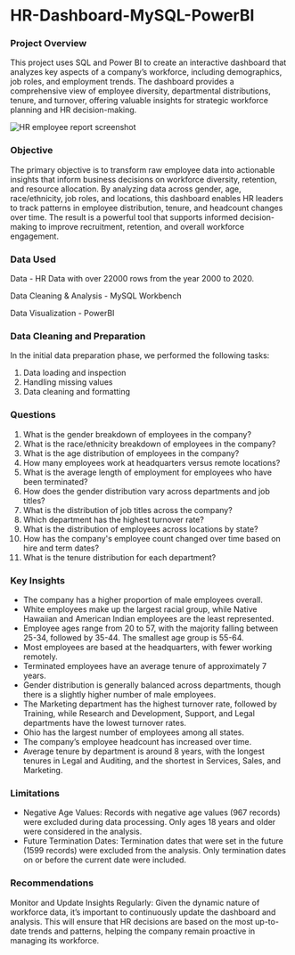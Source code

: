 # HR-Dashboard-MySQL-PowerBI
### Project Overview
This project uses SQL and Power BI to create an interactive dashboard that analyzes key aspects of a company’s workforce, including demographics, job roles, and employment trends. The dashboard provides a comprehensive view of employee diversity, departmental distributions, tenure, and turnover, offering valuable insights for strategic workforce planning and HR decision-making.

![HR employee report screenshot](https://github.com/user-attachments/assets/50e6124b-cc5c-4158-920c-c6dea1d07e7d)



### Objective
The primary objective is to transform raw employee data into actionable insights that inform business decisions on workforce diversity, retention, and resource allocation. By analyzing data across gender, age, race/ethnicity, job roles, and locations, this dashboard enables HR leaders to track patterns in employee distribution, tenure, and headcount changes over time. The result is a powerful tool that supports informed decision-making to improve recruitment, retention, and overall workforce engagement.

### Data Used
Data - HR Data with over 22000 rows from the year 2000 to 2020.

Data Cleaning & Analysis - MySQL Workbench

Data Visualization - PowerBI


### Data Cleaning and Preparation
In the initial data preparation phase, we performed the following tasks:
1. Data loading and inspection
2. Handling missing values
3. Data cleaning and formatting


### Questions
1. What is the gender breakdown of employees in the company?
2. What is the race/ethnicity breakdown of employees in the company?
3. What is the age distribution of employees in the company?
4. How many employees work at headquarters versus remote locations?
5. What is the average length of employment for employees who have been terminated?
6. How does the gender distribution vary across departments and job titles?
7. What is the distribution of job titles across the company?
8. Which department has the highest turnover rate?
9. What is the distribution of employees across locations by state?
10. How has the company's employee count changed over time based on hire and term dates?
11. What is the tenure distribution for each department?

### Key Insights
- The company has a higher proportion of male employees overall.
- White employees make up the largest racial group, while Native Hawaiian and American Indian employees are the least represented.
- Employee ages range from 20 to 57, with the majority falling between 25-34, followed by 35-44. The smallest age group is 55-64.
- Most employees are based at the headquarters, with fewer working remotely.
- Terminated employees have an average tenure of approximately 7 years.
- Gender distribution is generally balanced across departments, though there is a slightly higher number of male employees.
- The Marketing department has the highest turnover rate, followed by Training, while Research and Development, Support, and Legal departments have the lowest turnover rates.
- Ohio has the largest number of employees among all states.
- The company’s employee headcount has increased over time.
- Average tenure by department is around 8 years, with the longest tenures in Legal and Auditing, and the shortest in Services, Sales, and Marketing.

### Limitations
- Negative Age Values: Records with negative age values (967 records) were excluded during data processing. Only ages 18 years and older were considered in the analysis.
- Future Termination Dates: Termination dates that were set in the future (1599 records) were excluded from the analysis. Only termination dates on or before the current date were included.

### Recommendations
Monitor and Update Insights Regularly: Given the dynamic nature of workforce data, it’s important to continuously update the dashboard and analysis. This will ensure that HR decisions are based on the most up-to-date trends and patterns, helping the company remain proactive in managing its workforce.
  
